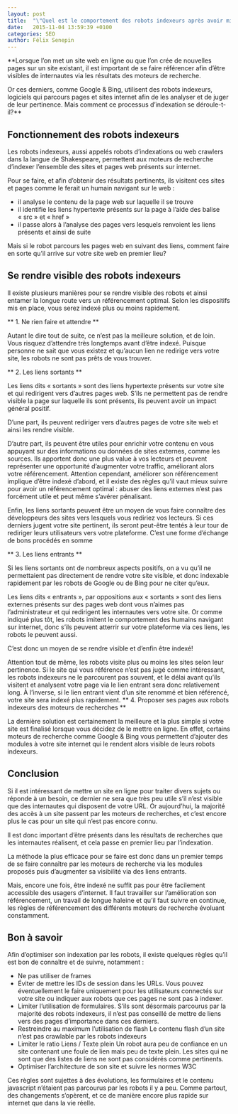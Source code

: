 ```yaml
---
layout: post
title:  "\"Quel est le comportement des robots indexeurs après avoir mis en ligne un site ou publié de nouvelles pages ?\""
date:   2015-11-04 13:59:39 +0100
categories: SEO
author: Félix Senepin
---
```


**Lorsque l’on met un site web en ligne ou que l’on crée de nouvelles pages sur un site existant, il est important de se faire référencer afin d’être visibles de internautes via les résultats des moteurs de recherche. 

Or ces derniers, comme Google & Bing, utilisent des robots indexeurs, logiciels qui parcours pages et sites internet afin de les analyser et de juger de leur pertinence. Mais comment ce processus d’indexation se déroule-t-il?**

## Fonctionnement des robots indexeurs
Les robots indexeurs, aussi appelés robots d’indexations ou web crawlers dans la langue de Shakespeare, permettent aux moteurs de recherche d’indexer l’ensemble des sites et pages web présents sur internet. 

Pour se faire, et afin d’obtenir des résultats pertinents, ils visitent ces sites et pages comme le ferait un humain navigant sur le web :
* il analyse le contenu de la page web sur laquelle il se trouve
* il identifie les liens hypertexte présents sur la page à l’aide des balise « src » et « href »
* il passe alors à l’analyse des pages vers lesquels renvoient les liens présents et ainsi de suite

Mais si le robot parcours les pages web en suivant des liens, comment faire en sorte qu’il arrive sur votre site web en premier lieu?

## Se rendre visible des robots indexeurs
Il existe plusieurs manières pour se rendre visible des robots et ainsi entamer la longue route vers un référencement optimal. Selon les dispositifs mis en place, vous serez indexé plus ou moins rapidement.

** 1. Ne rien faire et attendre **

Autant le dire tout de suite, ce n’est pas la meilleure solution, et de loin. Vous risquez d’attendre très longtemps avant d’être indexé. Puisque personne ne sait que vous existez et qu’aucun lien ne redirige vers votre site, les robots ne sont pas prêts de vous trouver.

** 2. Les liens sortants **

Les liens dits « sortants » sont des liens hypertexte présents sur votre site et qui redirigent vers d’autres pages web. S’ils ne permettent pas de rendre visible la page sur laquelle ils sont présents, ils peuvent avoir un impact général positif.

D’une part, ils peuvent rediriger vers d’autres pages de votre site web et ainsi les rendre visible.

D’autre part, ils peuvent être utiles pour enrichir votre contenu en vous appuyant sur des informations ou données de sites externes, comme les sources. Ils apportent donc une plus value à vos lecteurs et peuvent représenter une opportunité d’augmenter votre traffic, améliorant alors votre référencement. Attention cependant, améliorer son référencement implique d’être indexé d’abord, et il existe des règles qu’il vaut mieux suivre pour avoir un référencement optimal : abuser des liens externes n’est pas forcément utile et peut même s’avérer pénalisant.

Enfin, les liens sortants peuvent être un moyen de vous faire connaître des développeurs des sites vers lesquels vous rediriez vos lecteurs. Si ces derniers jugent votre site pertinent, ils seront peut-être tentés à leur tour de rediriger leurs utilisateurs vers votre plateforme. C’est une forme d’échange de bons procédés en somme

** 3. Les liens entrants **

Si les liens sortants ont de nombreux aspects positifs, on a vu qu’il ne permettaient pas directement de rendre votre site visible, et donc indexable rapidement par les robots de Google ou de Bing pour ne citer qu’eux.

Les liens dits « entrants », par oppositions aux « sortants » sont des liens externes présents sur des pages web dont vous n’aimes pas l’administrateur et qui redirigent les internautes vers votre site. Or comme indiqué plus tôt, les robots imitent le comportement des humains navigant sur internet, donc s’ils peuvent atterrir sur votre plateforme via ces liens, les robots le peuvent aussi.

C’est donc un moyen de se rendre visible et d’enfin être indexé!

Attention tout de même, les robots visite plus ou moins les sites selon leur pertinence. Si le site qui vous référence n’est pas jugé comme intéressant, les robots indexeurs ne le parcourent pas souvent, et le délai avant qu’ils visitent et analysent votre page via le lien entrant sera donc relativement long. À l’inverse, si le lien entrant vient d’un site renommé et bien référencé, votre site sera indexé plus rapidement.
** 4. Proposer ses pages aux robots indexeurs des moteurs de recherches **

La dernière solution est certainement la meilleure et la plus simple si votre site est finalisé lorsque vous décidez de le mettre en ligne. En effet, certains moteurs de recherche comme Google & Bing vous permettent d’ajouter des modules à votre site internet qui le rendent alors visible de leurs robots indexeurs.

## Conclusion

Si il est intéressant de mettre un site en ligne pour traiter divers sujets ou réponde à un besoin, ce dernier ne sera que très peu utile s’il n’est visible que des internautes qui disposent de votre URL. Or aujourd’hui, la majorité des accès à un site passent par les moteurs de recherches, et c’est encore plus le cas pour un site qui n’est pas encore connu.

Il est donc important d’être présents dans les résultats de recherches que les internautes réalisent, et cela passe en premier lieu par l’indexation.

La méthode la plus efficace pour se faire est donc dans un premier temps de se faire connaître par les moteurs de recherche via les modules proposés puis d’augmenter sa visibilité via des liens entrants.

Mais, encore une fois, être indexé ne suffit pas pour être facilement accessible des usagers d’internet. Il faut travailler sur l’amélioration son référencement, un travail de longue haleine et qu’il faut suivre en continue, les règles de référencement des différents moteurs de recherche évoluant constamment.

## Bon à savoir

Afin d’optimiser son indexation par les robots, il existe quelques règles qu’il est bon de connaître et de suivre, notamment :
* Ne pas utiliser de frames
* Éviter de mettre les IDs de session dans les URLs. Vous pouvez éventuellement le faire uniquement pour les utilisateurs connectés sur votre site ou indiquer aux robots que ces pages ne sont pas à indexer.
* Limiter l’utilisation de formulaires. S’ils sont désormais parcourus par la majorité des robots indexeurs, il n’est pas conseillé de mettre de liens vers des pages d’importance dans ces derniers.
* Restreindre au maximum l’utilisation de flash Le contenu flash d’un site n’est pas crawlable par les robots indexeurs
* Limiter le ratio Liens / Texte plein Un robot aura peu de confiance en un site contenant une foule de lien mais peu de texte plein. Les sites qui ne sont que des listes de liens ne sont pas considérés comme pertinents.
* Optimiser l’architecture de son site et suivre les normes W3C

Ces règles sont sujettes à des évolutions, les formulaires et le contenu javascript n’étaient pas parcourus par les robots il y a peu. Comme partout, des changements s’opèrent, et ce de manière encore plus rapide sur internet que dans la vie réelle.

